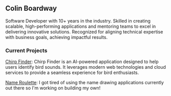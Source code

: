 
## Colin Boardway

Software Developer with 10+ years in the industry. Skilled in creating scalable, high-performing applications and mentoring teams to excel in delivering innovative solutions. Recognized for aligning technical expertise with business goals, achieving impactful results.

### Current Projects

[Chirp Finder](https://chirpfinder.com): Chirp Finder is an AI-powered application designed to help users identify bird sounds. It leverages modern web technologies and cloud services to provide a seamless experience for bird enthusiasts.

[Name Roulette](https://nameroulette.net/): I got tired of using the name drawing applications currently out there so I'm working on building my own!
